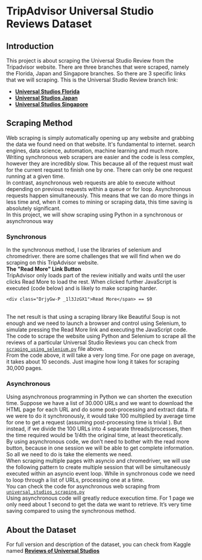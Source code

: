 # TripAdvisor Universal Studio Reviews Dataset

## Introduction
This project is about scraping the Universal Studio Review from the Tripadvisor website. There are three branches that were scraped, namely the Florida, Japan and Singapore branches. So there are 3 specific links that we will scraping. This is the Universal Studio Review branch link: <br>
- [**Universal Studios Florida**](https://www.tripadvisor.com/Attraction_Review-g34515-d102432-Reviews-Universal_Studios_Florida-Orlando_Florida.html)
- [**Universal Studios Japan**](https://www.tripadvisor.com/Attraction_Review-g298566-d320976-Reviews-Universal_Studios_Japan-Osaka_Osaka_Prefecture_Kinki.html)
- [**Universal Studios Singapore**](https://www.tripadvisor.com/Attraction_Review-g294264-d2439664-Reviews-Universal_Studios_Singapore-Sentosa_Island.html)

## Scraping Method
Web scraping is simply automatically opening up any website and grabbing the data we found need on that website. It's fundamental to internet. search engines, data science, automation, machine learning and much more.<br>
Writing synchronous web scrapers are easier and the code is less complex, however they are incredibly slow. This because all of the request must wait for the current request to finish one by one. There can only be one request running at a given time.<br>
In contrast, asynchronous web requests are able to execute without depending on previous requests within a queue or for loop. Asynchronous requests happen simultaneously. This means that we can do more things in less time and, when it comes to mining or scraping data, this time saving is absolutely significant.<br>In this project, we will show scraping using Python in a synchronous or asynchronous way

### Synchronous
In the synchronous method, I use the libraries of selenium and chromedriver. there are some challenges that we will find when we do scraping on this TripAdvisor website.<br>
**The "Read More" Link Button**<br>
TripAdvisor only loads part of the review initially and waits until the user clicks Read More to load the rest. When clicked further JavaScript is executed (code below) and is likely to make scraping harder.<br>
```
<div class="DrjyGw-P _1l3JzGX1">Read More</span> == $0
```
<br>The net result is that using a scraping library like Beautiful Soup is not enough and we need to launch a browser and control using Selenium, to simulate pressing the Read More link and executing the JavaScript code.<br>
The code to scrape the website using Python and Selenium to scrape all the reviews of a particular Universal Studio Reviews you can check from [`scraping_using_selenium.py`](https://github.com/dwiknrd/scraping-tripadvisor/blob/main/scraping_using_selenium.py) file above.<br>
From the code above, it will take a very long time. For one page on average, it takes about 10 seconds. Just imagine how long it takes for scraping 30,000 pages.

### Asynchronous
Using asynchronous programming in Python we can shorten the execution time. Suppose we have a list of 30.000 URLs and we want to download the HTML page for each URL and do some post-processing and extract data. If we were to do it synchronously, it would take 100 multiplied by average time for one to get a request (assuming post-processing time is trivial ). But instead, if we divide the 100 URLs into 4 separate threads/processes, then the time required would be 1/4th the original time, at least theoretically.<br>
By using asynchronous code, we don’t need to bother with the read more button, because in one session we will be able to get complete information. So all we need to do is take the elements we need.<br>
When scraping multiple pages with asyncio and chromedriver, we will use the following pattern to create multiple session that will be simultaneously executed within an asyncio event loop. While in synchronous code we need to loop through a list of URLs, processing one at a time.<br>
You can check the code for asynchronous web scraping from [`universal_studios_scraping.py`](https://github.com/dwiknrd/scraping-tripadvisor/blob/main/universal_studios_scraping.py)
<br>Using asynchronous code will greatly reduce execution time. For 1 page we only need about 1 second to get the data we want to retrieve. It’s very time saving compared to using the synchronous method.

## About the Dataset
For full version and description of the dataset, you can check from Kaggle named [**Reviews of Universal Studios**](https://www.kaggle.com/dwiknrd/reviewuniversalstudio)<br>
